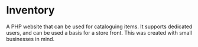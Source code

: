 # Inventory
A PHP website that can be used for cataloguing items. It supports dedicated users, and can be used a basis for a store front. This was created with small businesses in mind.
